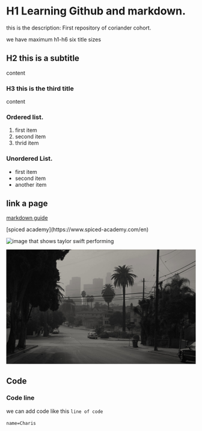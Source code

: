 # H1 Learning Github and markdown.

this is the description: First repository of coriander cohort.
<p></p>we have maximum h1-h6 six title sizes


## H2 this is a subtitle 
content

### H3 this is the third title 
content

### Ordered list.
1. first item
2. second item
3. thrid item

### Unordered List. 
- first item
- second item
- another item

## link a page
[markdown guide](https://www.markdownguide.org/cheat-sheet/)
<p></p>
[spiced academy](https://www.spiced-academy.com/en)

<p></p>

![image that shows taylor swift performing](https://www.24books.de/assets/images/31/771/31771886-taylor-swift-bei-einem-auftritt-in-nashville-2m3yQzBX8se9.jpg)

![own private image of los angeles](./cmoncmonla.png)

## Code

### Code line
we can add code like this `line of code` 
<p></p>

`name=Charis`



